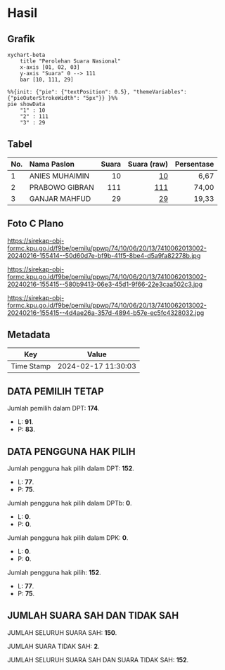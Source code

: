 # Hasil

## Grafik

```mermaid
xychart-beta
    title "Perolehan Suara Nasional"
    x-axis [01, 02, 03]
    y-axis "Suara" 0 --> 111
    bar [10, 111, 29]
```

```mermaid
%%{init: {"pie": {"textPosition": 0.5}, "themeVariables": {"pieOuterStrokeWidth": "5px"}} }%%
pie showData
    "1" : 10
    "2" : 111
    "3" : 29
```

## Tabel

| No. | Nama Paslon    | Suara | Suara (raw) | Persentase |
|:--- |:-------------- | -----:| -----------:| ----------:|
| 1   | ANIES MUHAIMIN | 10    | [10][p-1]   | 6,67       |
| 2   | PRABOWO GIBRAN | 111   | [111][p-2]  | 74,00      |
| 3   | GANJAR MAHFUD  | 29    | [29][p-3]   | 19,33      |


[p-1]: https://github.com/gigit-pemilu/pemilu-2024/blob/main/pilpres/hitung-suara/sub/74-sulawesi-tenggara/sub/10-buton-utara/sub/06-wakorumba-utara/sub/2013-laba-jaya/sub/002-tps/sub/paslon-1.txt
[p-2]: https://github.com/gigit-pemilu/pemilu-2024/blob/main/pilpres/hitung-suara/sub/74-sulawesi-tenggara/sub/10-buton-utara/sub/06-wakorumba-utara/sub/2013-laba-jaya/sub/002-tps/sub/paslon-2.txt
[p-3]: https://github.com/gigit-pemilu/pemilu-2024/blob/main/pilpres/hitung-suara/sub/74-sulawesi-tenggara/sub/10-buton-utara/sub/06-wakorumba-utara/sub/2013-laba-jaya/sub/002-tps/sub/paslon-3.txt

## Foto C Plano

https://sirekap-obj-formc.kpu.go.id/f9be/pemilu/ppwp/74/10/06/20/13/7410062013002-20240216-155414--50d60d7e-bf9b-41f5-8be4-d5a9fa82278b.jpg

https://sirekap-obj-formc.kpu.go.id/f9be/pemilu/ppwp/74/10/06/20/13/7410062013002-20240216-155415--580b9413-06e3-45d1-9f66-22e3caa502c3.jpg

https://sirekap-obj-formc.kpu.go.id/f9be/pemilu/ppwp/74/10/06/20/13/7410062013002-20240216-155415--4d4ae26a-357d-4894-b57e-ec5fc4328032.jpg


## Metadata

| Key        | Value               |
| ---------- | ------------------- |
| Time Stamp | 2024-02-17 11:30:03 |


## DATA PEMILIH TETAP

Jumlah pemilih dalam DPT: **174**.
 * L: **91**.
 * P: **83**.

## DATA PENGGUNA HAK PILIH

Jumlah pengguna hak pilih dalam DPT: **152**.
 * L: **77**.
 * P: **75**.

Jumlah pengguna hak pilih dalam DPTb: **0**.
 * L: **0**.
 * P: **0**.

Jumlah pengguna hak pilih dalam DPK: **0**.
 * L: **0**.
 * P: **0**.

Jumlah pengguna hak pilih: **152**.
 * L: **77**.
 * P: **75**.

## JUMLAH SUARA SAH DAN TIDAK SAH

JUMLAH SELURUH SUARA SAH: **150**.

JUMLAH SUARA TIDAK SAH: **2**.

JUMLAH SELURUH SUARA SAH DAN SUARA TIDAK SAH: **152**.


